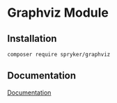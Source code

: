 # Graphviz Module

## Installation

```
composer require spryker/graphviz
```

## Documentation

[Documentation](https://spryker.github.io)
